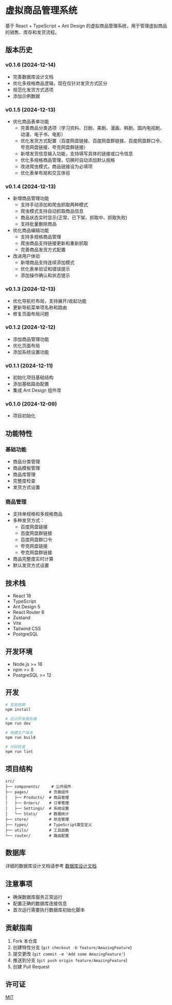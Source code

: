 # 虚拟商品管理系统

基于 React + TypeScript + Ant Design 的虚拟商品管理系统，用于管理虚拟商品的销售、库存和发货流程。

## 版本历史

### v0.1.6 (2024-12-14)
- 完善数据库设计文档
- 优化多规格商品逻辑，现在仅针对发货方式区分
- 规范化发货方式选项
- 添加示例数据

### v0.1.5 (2024-12-13)
- 优化商品表单功能
  - 完善商品分类选项（学习资料、日剧、美剧、漫画、韩剧、国内电视剧、动漫、电子书、电影）
  - 优化发货方式配置（百度网盘链接、百度网盘群链接、百度网盘群口令、夸克网盘链接、夸克网盘群链接）
  - 新增发货信息输入功能，支持填写具体的链接或口令信息
  - 优化多规格商品管理，切换时自动添加默认规格
  - 改进爬虫模式，商品链接设为必填项
  - 优化表单布局和交互体验

### v0.1.4 (2024-12-13)
- 新增商品管理功能
  - 支持手动添加和爬虫抓取两种模式
  - 爬虫模式支持自动抓取商品信息
  - 商品状态实时显示(正常、已下架、抓取中、抓取失败)
  - 支持批量删除商品
- 优化商品编辑功能
  - 支持多规格商品管理
  - 爬虫商品支持链接更新和重新抓取
  - 完善商品发货方式配置
- 改进用户体验
  - 新增商品支持连续添加模式
  - 优化表单验证和错误提示
  - 添加操作确认和状态提示

### v0.1.3 (2024-12-13)
- 优化导航栏布局，支持展开/收起功能
- 更新导航菜单项名称和路由
- 修复页面布局问题

### v0.1.2 (2024-12-12)
- 添加商品管理功能
- 优化页面布局
- 添加系统设置功能

### v0.1.1 (2024-12-11)
- 初始化项目基础结构
- 添加基础路由配置
- 集成 Ant Design 组件库

### v0.1.0 (2024-12-09)
- 项目初始化

## 功能特性

### 基础功能
- 商品分类管理
- 商品模板管理
- 商品库管理
- 完整度检查
- 发货方式设置

### 商品管理
- 支持单规格和多规格商品
- 多种发货方式：
  * 百度网盘链接
  * 百度网盘群链接
  * 百度网盘群口令
  * 夸克网盘链接
  * 夸克网盘群链接
- 商品完整度实时计算
- 默认发货方式设置

## 技术栈

- React 18
- TypeScript
- Ant Design 5
- React Router 6
- Zustand
- Vite
- Tailwind CSS
- PostgreSQL

## 开发环境
- Node.js >= 16
- npm >= 8
- PostgreSQL >= 12

## 开发

```bash
# 安装依赖
npm install

# 启动开发服务器
npm run dev

# 构建生产版本
npm run build

# 代码检查
npm run lint
```

## 项目结构

```
src/
├── components/     # 公共组件
├── pages/         # 页面组件
│   ├── Products/  # 商品管理
│   ├── Orders/    # 订单管理
│   ├── Settings/  # 系统设置
│   └── Stats/     # 数据统计
├── store/         # 状态管理
├── types/         # TypeScript类型定义
├── utils/         # 工具函数
└── router/        # 路由配置
```

## 数据库
详细的数据库设计文档请参考 [数据库设计文档](docs/database-schema.md)

## 注意事项
- 确保数据库服务正常运行
- 配置正确的数据库连接信息
- 首次运行需要执行数据库初始化脚本

## 贡献指南

1. Fork 本仓库
2. 创建特性分支 (`git checkout -b feature/AmazingFeature`)
3. 提交更改 (`git commit -m 'Add some AmazingFeature'`)
4. 推送到分支 (`git push origin feature/AmazingFeature`)
5. 创建 Pull Request

## 许可证

[MIT](LICENSE)